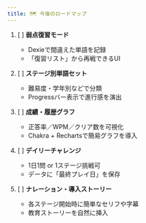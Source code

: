 ```yaml
---
title: 🗺️ 今後のロードマップ
---
```

1. [ ] **弱点復習モード**
   - Dexieで間違えた単語を記録
   - 「復習リスト」から再戦できるUI

1. [ ] **ステージ別単語セット**
   - 難易度・学年別などで分類
   - Progressバー表示で進行感を演出

1. [ ] **成績・履歴グラフ**
   - 正答率／WPM／クリア数を可視化
   - Chakra + Rechartsで簡易グラフを導入

1. [ ] **デイリーチャレンジ**
   - 1日1問 or 1ステージ挑戦可
   - データに「最終プレイ日」を保存

1. [ ] **ナレーション・導入ストーリー**
   - 各ステージ開始時に簡単なセリフや字幕
   - 教育ストーリーを自然に挿入
